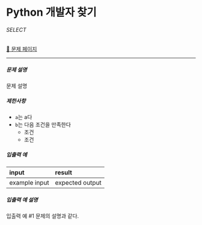 # Python 개발자 찾기

###### SELECT

[:link: 문제 페이지](https://school.programmers.co.kr/learn/courses/30/lessons/276013)

---

##### 문제 설명

문제 설명

##### 제한사항

- `a`는 a다
- `b`는 다음 조건을 만족한다
  - 조건
  - 조건

##### 입출력 예

| input         | result          |
| :------------ | :-------------- |
| example input | expected output |

##### 입출력 예 설명

입출력 예 #1
문제의 설명과 같다.

